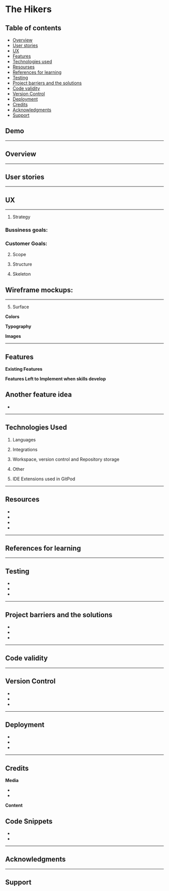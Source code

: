 # The Hikers


## Table of contents

- [Overview](#overview)
- [User stories](#user-stories)
- [UX](#ux)
- [Features](#features)
- [Technologies used](#technologies-used)
- [Resourses](#resourses)
- [References for learning](#references-for-learning)
- [Testing](#testing)
- [Project barriers and the solutions](#project-barriers-and-the-solutions)
- [Code validity](#code-validity)
- [Version Control](#version-control)
- [Deployment](#deployment)
- [Credits](#credits)
- [Acknowledgments](#acknowledgments)
- [Support](#support)

## Demo
---

## Overview
---


## User stories

----
## UX



---

1. Strategy


### Bussiness goals:


### Customer Goals:


2. Scope



3. Structure



4. Skeleton

## Wireframe mockups:


---
5. Surface

 **Colors**



 **Typography**
 


 **Images**


---
## Features


**Existing Features**



**Features Left to Implement when skills develop**

Another feature idea
-
-
---

## Technologies Used



1. Languages



2. Integrations


3. Workspace, version control and Repository storage


4. Other


5. IDE Extensions used in GitPod

---
## Resources
-
-
-
-

----

## References for learning



---
## Testing

-
-
-

---

## Project barriers and the solutions
-
-
-

---

## Code validity



---

## Version Control

-
-
-

---

## Deployment

-
-
-


---

## Credits


**Media**

-
-

**Content**


**Code Snippets**
-
-
-

---
## Acknowledgments


---
## Support

